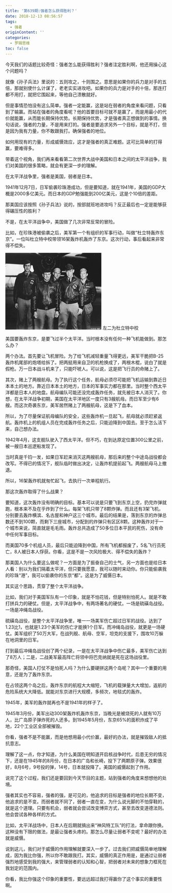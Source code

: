 ```yaml
---
title: '第639期:强者怎么获得胜利？'
date: 2018-12-13 08:56:57
tags:
  - 强者
originContent: ''
categories:
  - 罗辑思维
toc: false
---
```

今天我们的话题比较奇怪：强者怎么能获得胜利？强者注定胜利啊，他还用操心这个问题吗？

就像《孙子兵法》里说的：五则攻之，十则围之。意思是如果你的兵力是对手的五倍，那就别使什么计谋了，老老实实进攻吧。如果你的兵力是对手的十倍，那连打都不用打，就把它围起来，等他自己溃散就好。

但是事情恐怕没有这么简单。强者一定能赢，这是站在弱者的角度来看问题，只看到了输赢。而站在强者的角度看呢？他的首要目标可就不是赢了，而是用最小的代价就能赢，从而能长期保持优势。长期保持优势，才是强者真正想做到的事情。换句话说，强者的力量，不是用来打的。强者是要追求另外一个目标，就是不打，但是因为我有力量，你不敢跟我打。确保强者的地位。

如何用现有的力量，形成威慑效应，这才是强者的真正难题。这可比简单的打得赢，要难得多。

带着这个视角，我们再来看看第二次世界大战中美国和日本之间的太平洋战争，我们对美国的很多策略，就会有更深一步的理解。<escape><!-- more --></escape>

在太平洋战争里，强者是美国，弱者是日本。

1941年12月7日，日军偷袭珍珠港成功，但是要知道，就在1941年，美国的GDP大概是2000多亿美元。而日本的GDP勉强能到200亿美元，这是个10倍的差距。

那美国应该按照《孙子兵法》说的，按部就班地进攻吗？反正最后也一定是能够获得碾压性的胜利？

不是，在太平洋战争中，美国做了几次非常反常的冒险。

比如，在珍珠港被偷袭之后，美军第一个有组织的军事行动，叫做“杜立特轰炸东京”。一位叫杜立特中校带领16架轰炸机轰炸了东京。这次行动，事后看起来非常得不偿失。

![杜立特轰炸东京](第639期-强者怎么获得胜利？/20181213090758.jpg)
左二为杜立特中校

美国要轰炸东京，是要飞过半个太平洋。当时根本没有任何一种飞机能做到。那怎么办？

两个办法。首先要让飞机冒险。为了给飞机减轻重量飞得更远，美军干脆把B-25轰炸机尾部的炮塔给拆了。把两挺用来自卫的机枪换成了，两根木棍，说白了就是假枪。万一日本战斗机来了，只能吓唬人。可以说，这是把飞行员的命赌上了。

其次，赌上了两艘航母。为了执行这个任务，航母必须尽可能把飞机运输到靠近日本本土的地方。靠近日本本土的地方，日本的军事实力都在那里。当时整个西太平洋都是日本人的地盘。航母编队可能还没完成轰炸任务，就先被日本人消灭了。你想，在太平洋战争初期，美国在太平洋地区一度只有3艘航母。而日军至少有6艘。而这次奇袭东京，美军居然赌上了两艘航母，这是下了血本。

所以，为了尽量保证航母编队的安全，这些轰炸机一旦起飞，航母就必须赶紧返航。轰炸机上的机组人员在完成轰炸任务之后，只能迫降到中国去。至于怎么活下来，自己想办法。

1942年4月，这支舰队驶入了西太平洋。但不巧，在到达原定位置300公里之前，被一艘日本巡逻船发现了。

当时真是千钧一发，如果日军赶来消灭这两艘航母，那后来的整个中途岛战役都会改写。不得已的情况下，舰队临时做出决定，让轰炸机提前起飞。两艘航母马上撤退。

所以，16架轰炸机就匆忙起飞，去执行一次单程航行。

那这次轰炸取得了什么战果？

要知道，这次轰炸没有明确的目标。基本可以说是只要飞到东京上空，扔完炸弹就跑，根本来不及在乎炸到了什么。每架飞机只带了8颗炸弹。而且还有3架飞机，分别要去轰炸横滨、名古屋和神户这三个城市。最后的结果是，落到东京的炸弹总数还不到100颗，而剩下三座城市，分配到的炸弹只有区区8颗。这种轰炸对于一个城市来说，简直就是毛毛雨。轰炸总共造成了50多位日本平民的死伤，没有命中任何军事目标。

而美国70多个机组人员，最后只能迫降到中国，所有飞机都报废了，5名飞行员死亡，8人被日本人俘获。你看，这是不是一次风险极大、得不偿失的轰炸？

那美国人为什么要这么做呢？一方面是为了振奋自己的士气，另一方面也是给日本人看：别以为我们隔着太平洋，但只要我愿意，我可以随时来动你。你只能偷袭我的珍珠“港”，我可以偷袭你的东京“都”。这是为了威慑日本。

其实这个思路，贯穿了整个太平洋战争。

比如，我们对于美国军队有一个印象，就是不怕花钱，但是特别怕死人。就是不敢打拼兵力的硬仗。但是，太平洋战争中，有两场著名的硬仗。一场是硫磺岛战役。一场是冲绳岛战役。

硫磺岛战役，是整个太平洋战争里，唯一一场美军伤亡超过日军的战役。达到了1.23比1，也就是1.23个美军的伤亡才能换1个日军。而冲绳岛战役，就更是一场硬仗。美军组织了50万大军，在战列舰、航母、空军，坦克的支援下，围攻10万躲在地洞里的日军。

打到最后冲绳岛战役创了两个纪录，一是在太平洋战争中伤亡最多，美军伤亡达到了8万人；二是，二战美军最高阵亡将领中将巴克纳就是死在这场战役里。

那奇怪，美国人打仗不是怕死人吗？为什么要硬拼这两个岛呢？其中一个重要的用意，还是为了轰炸东京。

在占领这两个岛之后，轰炸东京的航程大大缩短，飞机的载弹量大大增加，返航的危险系统大大降低。就能对东京进行大规模，多频次，地毯式的轰炸。

1945年，美军的轰炸就再也不是1941年的样子了。

1945年3月份，美军出动300架轰炸机轰炸东京，当晚光是被烧死的人就有10万人，比广岛原子弹炸死的人还多。到1945年5月份，东京65%的面积炸成了平地，22个工业区全部被摧毁。

你看，强者不是不能赢，而是他想用最小代价赢，最好的办法，就是摧毁敌人的抵抗意志。

理解了这一点，你才知道，为什么美国在明知道开启核战争时代，后患无穷的情况下，还是在1945年的8月份，在日本的广岛和长崎，投下了两颗原子弹。效果很好，8月6号，9号投的弹，14号，日本就投降了。美国的威慑起到了作用。

说完了这个过程，我们还是要回到今天节目的主题，站到强者的角度来想想他的处境。

强者其实也不容易，强者的强，是可见的，他追求的目标是强者的地位长期不变，他追求的是不变。而弱者就不同了，弱者一直在变，为什么说光脚的不怕穿鞋的，就是这个道理。只要有机会，弱者就会尝试改变博弈方式，甚至去改变道德法则。他会尝试各种各样的方式。

比如，太平洋战场中，日本人在后期就搞出来“神风特工队”的打法，拿命跟你换。这种没有下限的做法，是最让强者头疼的。那怎么尽量让弱者不变呢？最好的办法就是威慑。

说到这儿，我们对于威慑的作用理解就要深入一步了。过去我们把威慑简单地理解成，因为我比你强，所以你不敢跟我打。其实，威慑的真正作用是，是通过让弱者强烈地感受到我的强大，来管理弱者的认知和心智，把弱者对未来的想象力框死在我划定的范围内。

你看，我比你强这个印象的重要性，要远远超过我打得赢你了这个事实的重要性啊。